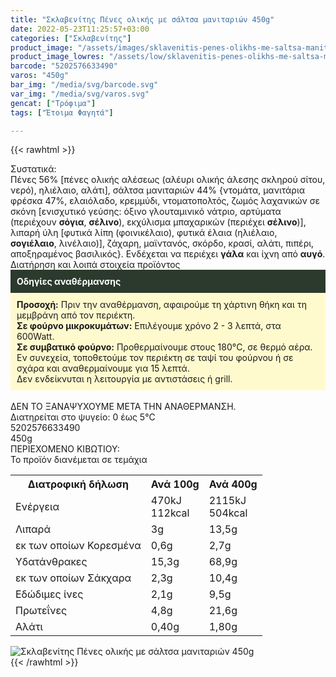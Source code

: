 ```yaml
---
title: "Σκλαβενίτης Πένες ολικής με σάλτσα μανιταριών 450g"
date: 2022-05-23T11:25:57+03:00
categories: ["Σκλαβενίτης"]
product_image: "/assets/images/sklavenitis-penes-olikhs-me-saltsa-manitariwn-450g.jpg"
product_image_lowres: "/assets/low/sklavenitis-penes-olikhs-me-saltsa-manitariwn-450g.jpg"
barcode: "5202576633490"
varos: "450g"
bar_img: "/media/svg/barcode.svg"
var_img: "/media/svg/varos.svg"
gencat: ["Τρόφιμα"]
tags: ["Έτοιμα Φαγητά"]

---
```

{{< rawhtml >}}

<div class="sload587"><div class="product"><div id="sistatika">Συστατικά:</div><div class="alltext">Πένες 56% [πένες ολικής αλέσεως (αλέυρι ολικής άλεσης σκληρού σίτου, νερό), ηλιέλαιο, αλάτι], σάλτσα μανιταριών 44% {ντομάτα, μανιτάρια φρέσκα 47%, ελαιόλαδο, κρεμμύδι, ντοματοπολτός, ζωμός λαχανικών σε σκόνη [ενισχυτικό γεύσης: όξινο γλουταμινικό νάτριο, αρτύματα (περιέχουν <b>σόγια</b>, <b>σέλινο</b>), εκχύλισμα μπαχαρικών (περιέχει <b>σέλινο</b>)], λιπαρή ύλη [φυτικά λίπη (φοινικέλαιο), φυτικά έλαια (ηλιέλαιο, <b>σογιέλαιο</b>, λινέλαιο)], ζάχαρη, μαϊντανός, σκόρδο, κρασί, αλάτι, πιπέρι, αποξηραμένος βασιλικός}. Ενδέχεται να περιέχει <b>γάλα</b> και ίχνη από <b>αυγό</b>.<br></div><div id="loipa">Διατήρηση και λοιπά στοιχεία προϊόντος</div><div class="alltext"><div style="background:#2b3a2d;padding:10px;color:#fff"><b>Οδηγίες αναθέρμανσης</b></div><div style="background:#ffface;padding:10px;"><b>Προσοχή:</b> Πριν την αναθέρμανση, αφαιρούμε τη χάρτινη θήκη και τη μεμβράνη από τον περιέκτη.<br><b>Σε φούρνο μικροκυμάτων:</b> Επιλέγουμε χρόνο 2 - 3 λεπτά, στα 600Watt.<br><b>Σε συμβατικό φούρνο:</b> Προθερμαίνουμε στους 180°C, σε θερμό αέρα. Εν συνεχεία, τοποθετούμε τον περιέκτη σε ταψί του φούρνου ή σε σχάρα και αναθερμαίνουμε για 15 λεπτά.<br>Δεν ενδείκνυται η λειτουργία με αντιστάσεις ή grill.</div><br>ΔΕΝ ΤΟ ΞΑΝΑΨΥΧΟΥΜΕ ΜΕΤΑ ΤΗΝ ΑΝΑΘΕΡΜΑΝΣΗ.<br>Διατηρείται στο ψυγείο: 0 έως 5°C<br></div><div id="barcode"><div id="barimage1"></div><span id="bartext">5202576633490</span></div><div id="varos"><div id="varosimage1"></div><span id="varostext">450g</span></div><div id="kivotio">ΠΕΡΙΕΧΟΜΕΝΟ ΚΙΒΩΤΙΟΥ:<br>Το προϊόν διανέμεται σε τεμάχια</div><div class="tabout"><table id="diatable"><tbody><tr><th>Διατροφική δήλωση</th><th>Ανά 100g</th><th>Ανά 400g</th></tr><tr><td class="texr2">Ενέργεια</td><td class="texr">470kJ<br>112kcal</td><td class="texr">2115kJ<br>504kcal</td></tr><tr><td class="texr2">Λιπαρά</td><td class="texr">3g</td><td class="texr">13,5g</td></tr><tr><td class="gray">εκ των οποίων Κορεσµένα</td><td class="gray2">0,6g</td><td class="gray2">2,7g</td></tr><tr><td class="texr2">Yδατάνθρακες</td><td class="texr">15,3g</td><td class="texr">68,9g</td></tr><tr><td class="gray">εκ των οποίων Σάκχαρα</td><td class="gray2">2,3g</td><td class="gray2">10,4g</td></tr><tr><td class="texr2">Eδώδιμες ίνες</td><td class="texr">2,1g</td><td class="texr">9,5g</td></tr><tr><td class="texr2">Πρωτεΐνες</td><td class="texr">4,8g</td><td class="texr">21,6g</td></tr><tr><td class="texr2">Αλάτι</td><td class="texr">0,40g</td><td class="texr">1,80g</td></tr></tbody></table></div><p></p><div class="pimg"><img alt="Σκλαβενίτης Πένες ολικής με σάλτσα μανιταριών 450g" title="Σκλαβενίτης Πένες ολικής με σάλτσα μανιταριών 450g" src="/assets/images/sklavenitis-penes-olikhs-me-saltsa-manitariwn-450g.jpg"></div></div></div>
{{< /rawhtml >}}


